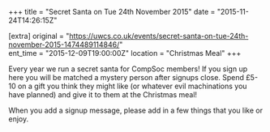 +++
title = "Secret Santa on Tue 24th November 2015"
date = "2015-11-24T14:26:15Z"

[extra]
original = "https://uwcs.co.uk/events/secret-santa-on-tue-24th-november-2015-1474489114846/"    
ent_time = "2015-12-09T19:00:00Z"
location = "Christmas Meal"
+++

Every year we run a secret santa for CompSoc members\! If you sign up here you will be matched a mystery person after signups close. Spend £5-10 on a gift you think they might like (or whatever evil machinations you have planned) and give it to them at the Christmas meal\!

When you add a signup message, please add in a few things that you like or enjoy.


